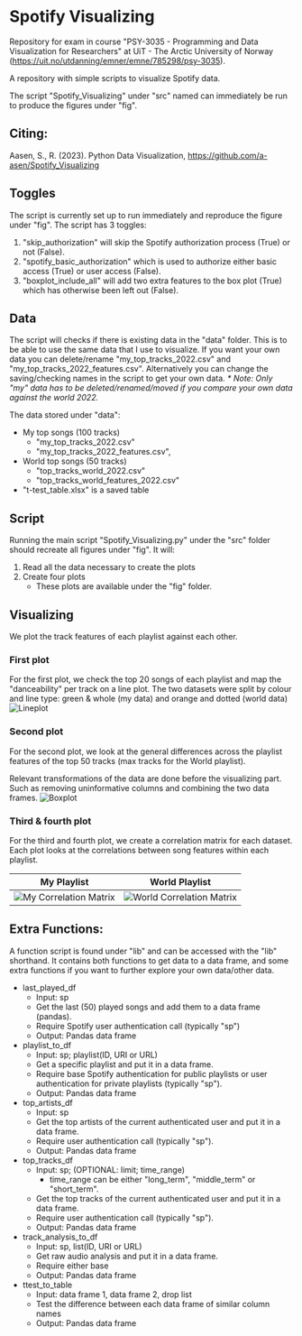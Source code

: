 # Spotify Visualizing

Repository for exam in course "PSY-3035 - Programming and Data Visualization for Researchers" at UiT - The Arctic University of Norway (https://uit.no/utdanning/emner/emne/785298/psy-3035).

A repository with simple scripts to visualize Spotify data. 

The script "Spotify_Visualizing" under "src" named can immediately be run to produce the figures under "fig". 

## Citing:
Aasen, S., R. (2023). Python Data Visualization, https://github.com/a-asen/Spotify_Visualizing


## Toggles
The script is currently set up to run immediately and reproduce the figure under "fig". The script has 3 toggles: 
1. "skip_authorization" will skip the Spotify authorization process (True) or not (False).
2. "spotify_basic_authorization" which is used to authorize either basic access (True) or user access (False).
3. "boxplot_include_all" will add two extra features to the box plot (True) which has otherwise been left out (False).

## Data
The script will checks if there is existing data in the "data" folder. This is to be able to use the same data that I use to visualize. 
If you want your own data you can delete/rename "my_top_tracks_2022.csv" and "my_top_tracks_2022_features.csv". Alternatively you can change the saving/checking names in the script to get your own data. 
	_* Note: Only "my" data has to be deleted/renamed/moved if you compare your own data against the world 2022._

The data stored under "data":
- My top songs (100 tracks) 
    - "my_top_tracks_2022.csv" 
    - "my_top_tracks_2022_features.csv", 
- World top songs (50 tracks)
    - "top_tracks_world_2022.csv" 
    - "top_tracks_world_features_2022.csv"
- "t-test_table.xlsx" is a saved table

## Script
Running the main script "Spotify_Visualizing.py" under the "src" folder should recreate all figures under "fig". 
It will:
1. Read all the data necessary to create the plots 
2. Create four plots
    - These plots are available under the "fig" folder.

## Visualizing
We plot the track features of each playlist against each other.

### First plot
For the first plot, we check the top 20 songs of each playlist and map the "danceability" per track on a line plot. The two datasets were split by colour and line type: green & whole (my data) and orange and dotted (world data)
![Lineplot](/fig/figure-1_lineplot.png)

### Second plot
For the second plot, we look at the general differences across the playlist features of the top 50 tracks (max tracks for the World playlist).

Relevant transformations of the data are done before the visualizing part. Such as removing uninformative columns and combining the two data frames. 
![Boxplot](/fig/figure-2_boxplot.png)

### Third & fourth plot
For the third and fourth plot, we create a correlation matrix for each dataset. Each plot looks at the correlations between song features within each playlist.

| My Playlist | World Playlist |
|---|---|
|![My Correlation Matrix](/fig/figure-3_my_corr_matrix.png) | ![World Correlation Matrix](/fig/figure-4_world_corr_matrix.png) |


## Extra Functions:
A function script is found under "lib" and can be accessed with the "lib" shorthand. It contains both functions to get data to a data frame, and some extra functions if you want to further explore your own data/other data. 
- last_played_df
	- Input: sp
	- Get the last (50) played songs and add them to a data frame (pandas).
	- Require Spotify user authentication call (typically "sp")
	- Output: Pandas data frame
- playlist_to_df
	- Input: sp; playlist(ID, URI or URL) 
	- Get a specific playlist and put it in a data frame.
	- Require base Spotify authentication for public playlists or user authentication for private playlists (typically "sp").
	- Output: Pandas data frame
- top_artists_df
	- Input: sp
	- Get the top artists of the current authenticated user and put it in a data frame.
	- Require user authentication call (typically "sp").
	- Output: Pandas data frame
- top_tracks_df
	- Input: sp; (OPTIONAL: limit; time_range)
		- time_range can be either "long_term", "middle_term" or "short_term".
	- Get the top tracks of the current authenticated user and put it in a data frame.
	- Require user authentication call (typically "sp").
	- Output: Pandas data frame
- track_analysis_to_df
	- Input: sp, list(ID, URI or URL)
	- Get raw audio analysis and put it in a data frame.
	- Require either base 
	- Output: Pandas data frame
- ttest_to_table
	- Input: data frame 1, data frame 2, drop list
	- Test the difference between each data frame of similar column names
	- Output: Pandas data frame
